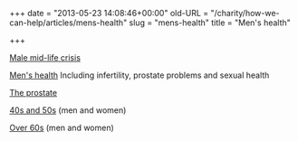 +++
date = "2013-05-23 14:08:46+00:00"
old-URL = "/charity/how-we-can-help/articles/mens-health"
slug = "mens-health"
title = "Men's health"

+++

[Male mid-life crisis](/charity/how-we-can-help/articles/mens-health/male-mid-life-crisis/)

[Men's health](/charity/how-we-can-help/articles/mens-health/spotlight-on-mens-health/)
Including infertility, prostate problems and sexual health

[The prostate](/charity/how-we-can-help/articles/mens-health/prostrate-problems/)

[40s and 50s](/charity/how-we-can-help/articles/mens-health/homeopathy-for-the-40s-and-50s-2/) (men and women)

[Over 60s](/charity/how-we-can-help/articles/mens-health/homeopathy-for-the-over-60s-2/) (men and women)
